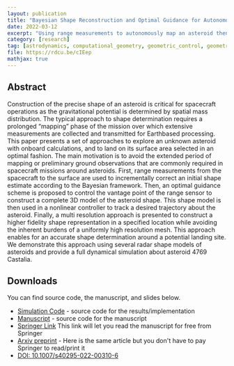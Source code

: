 ```yaml
---
layout: publication
title: "Bayesian Shape Reconstruction and Optimal Guidance for Autonomous Landing on Asteroids"
date: 2022-03-12
excerpt: "Using range measurements to autonomously map an asteroid then land."
category: [research]
tag: [astrodynamics, computational_geometry, geometric_control, geometric_mechanics, python, cpp, publication]
file: https://rdcu.be/cIEep
mathjax: true
---
```


## Abstract

Construction of the precise shape of an asteroid is critical for spacecraft operations as the gravitational potential is determined by spatial mass distribution. The typical approach to shape determination requires a prolonged “mapping” phase of the mission over which extensive measurements are collected and transmitted for Earthbased processing. This paper presents a set of approaches to explore an unknown asteroid with onboard calculations, and to land on its surface area selected in an optimal fashion. The main motivation is to avoid the extended period of mapping or preliminary ground observations that are commonly required in spacecraft missions around asteroids. First, range measurements from the spacecraft to the surface are used to incrementally correct an initial shape estimate according to the Bayesian framework. Then, an optimal guidance scheme is proposed to control the vantage point of the range sensor to construct a complete 3D model of the asteroid shape. This shape model is then used in a nonlinear controller to track a desired trajectory about the asteroid. Finally, a multi resolution approach is presented to construct a higher fidelity shape representation in a specified location while avoiding the inherent burdens of a uniformly high resolution mesh. This approach enables for an accurate shape determination around a potential landing site. We demonstrate this approach using several radar shape models of asteroids and provide a full dynamical simulation about asteroid 4769 Castalia.

## Downloads

You can find source code, the manuscript, and slides below.

* [Simulation Code](https://github.com/skulumani/2017_JAS_matlab) - source code for the results/implementation
* [Manuscript](https://github.com/skulumani/2018_JGCD) - source code for the manuscript
* [Springer Link](https://rdcu.be/cIEep) This link will let you read the manuscript for free from Springer
* [Arxiv preprint](https://arxiv.org/abs/2203.06485) - Here is the same article but you don't have to pay Springer to read/print it
* [DOI: 10.1007/s40295-022-00310-6](https://doi.org/10.1007/s40295-022-00310-6)
